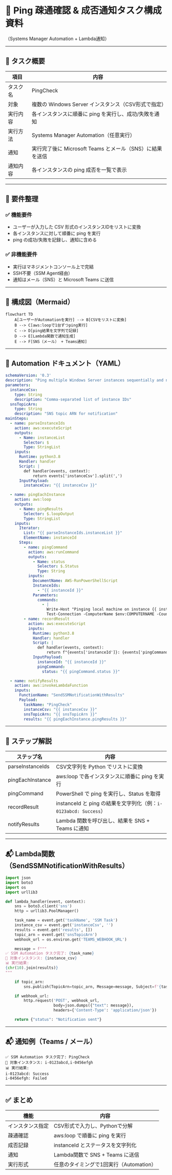 # 📡 Ping 疎通確認 & 成否通知タスク構成資料  
（Systems Manager Automation + Lambda通知）

---

## 📌 タスク概要

| 項目     | 内容                                                     |
| -------- | -------------------------------------------------------- |
| タスク名 | PingCheck                                                |
| 対象     | 複数の Windows Server インスタンス（CSV形式で指定）      |
| 実行内容 | 各インスタンスに順番に ping を実行し、成功/失敗を通知    |
| 実行方法 | Systems Manager Automation（任意実行）                   |
| 通知     | 実行完了後に Microsoft Teams とメール（SNS）に結果を送信 |
| 通知内容 | 各インスタンスの ping 成否を一覧で表示                   |

---

## 🎯 要件整理

### ✅ 機能要件

- ユーザーが入力した CSV 形式のインスタンスIDをリストに変換
- 各インスタンスに対して順番に ping を実行
- ping の成功/失敗を記録し、通知に含める

### ✅ 非機能要件

- 実行はマネジメントコンソール上で完結
- SSH不要（SSM Agent経由）
- 通知はメール（SNS）と Microsoft Teams に送信

---

## 🧩 構成図（Mermaid）

```mermaid
flowchart TD
    A[ユーザーがAutomationを実行] --> B[CSVをリストに変換]
    B --> C[aws:loopで1台ずつping実行]
    C --> D[ping結果を文字列で記録]
    D --> E[Lambda関数で通知生成]
    E --> F[SNS（メール） + Teams通知]
```

---

## 📄 Automation ドキュメント（YAML）

```yaml
schemaVersion: '0.3'
description: "Ping multiple Windows Server instances sequentially and notify results"
parameters:
  instanceCsv:
    type: String
    description: "Comma-separated list of instance IDs"
  snsTopicArn:
    type: String
    description: "SNS topic ARN for notification"
mainSteps:
  - name: parseInstanceIds
    action: aws:executeScript
    outputs:
      - Name: instanceList
        Selector: $
        Type: StringList
    inputs:
      Runtime: python3.8
      Handler: handler
      Script: |
        def handler(events, context):
            return events['instanceCsv'].split(',')
      InputPayload:
        instanceCsv: "{{ instanceCsv }}"

  - name: pingEachInstance
    action: aws:loop
    outputs:
      - Name: pingResults
        Selector: $.loopOutput
        Type: StringList
    inputs:
      Iterator:
        List: "{{ parseInstanceIds.instanceList }}"
        ElementName: instanceId
      Steps:
        - name: pingCommand
          action: aws:runCommand
          outputs:
            - Name: status
              Selector: $.Status
              Type: String
          inputs:
            DocumentName: AWS-RunPowerShellScript
            InstanceIds:
              - "{{ instanceId }}"
            Parameters:
              commands:
                - |
                  Write-Host "Pinging local machine on instance {{ instanceId }}..."
                  Test-Connection -ComputerName $env:COMPUTERNAME -Count 2 -Quiet
        - name: recordResult
          action: aws:executeScript
          inputs:
            Runtime: python3.8
            Handler: handler
            Script: |
              def handler(events, context):
                  return f"{events['instanceId']}: {events['pingCommand']['status']}"
            InputPayload:
              instanceId: "{{ instanceId }}"
              pingCommand:
                status: "{{ pingCommand.status }}"

  - name: notifyResults
    action: aws:invokeLambdaFunction
    inputs:
      FunctionName: "SendSSMNotificationWithResults"
      Payload:
        taskName: "PingCheck"
        instanceCsv: "{{ instanceCsv }}"
        snsTopicArn: "{{ snsTopicArn }}"
        results: "{{ pingEachInstance.pingResults }}"
```

---

## 🧠 ステップ解説

| ステップ名       | 内容                                                             |
| ---------------- | ---------------------------------------------------------------- |
| parseInstanceIds | CSV文字列を Python でリストに変換                                |
| pingEachInstance | aws:loop で各インスタンスに順番に ping を実行                    |
| pingCommand      | PowerShell で ping を実行し、Status を取得                       |
| recordResult     | instanceId と ping の結果を文字列化（例：`i-0123abcd: Success`） |
| notifyResults    | Lambda 関数を呼び出し、結果を SNS + Teams に通知                 |

---

## 📬 Lambda関数（SendSSMNotificationWithResults）

```python
import json
import boto3
import os
import urllib3

def lambda_handler(event, context):
    sns = boto3.client('sns')
    http = urllib3.PoolManager()

    task_name = event.get('taskName', 'SSM Task')
    instance_csv = event.get('instanceCsv', '')
    results = event.get('results', [])
    topic_arn = event.get('snsTopicArn')
    webhook_url = os.environ.get('TEAMS_WEBHOOK_URL')

    message = f"""
✅ SSM Automation タスク完了: {task_name}
📅 対象インスタンス: {instance_csv}
📊 実行結果:
{chr(10).join(results)}
"""

    if topic_arn:
        sns.publish(TopicArn=topic_arn, Message=message, Subject=f'{task_name} 完了通知')

    if webhook_url:
        http.request('POST', webhook_url,
                     body=json.dumps({"text": message}),
                     headers={'Content-Type': 'application/json'})

    return {"status": "Notification sent"}
```

---

## 📬 通知例（Teams / メール）

```
✅ SSM Automation タスク完了: PingCheck
📅 対象インスタンス: i-0123abcd,i-0456efgh
📊 実行結果:
i-0123abcd: Success
i-0456efgh: Failed
```

---

## ✅ まとめ

| 機能             | 内容                                    |
| ---------------- | --------------------------------------- |
| インスタンス指定 | CSV形式で入力し、Pythonで分解           |
| 疎通確認         | aws:loop で順番に ping を実行           |
| 成否記録         | instanceId とステータスを文字列化       |
| 通知             | Lambda関数で SNS + Teams に送信         |
| 実行形式         | 任意のタイミングで1回実行（Automation） |
